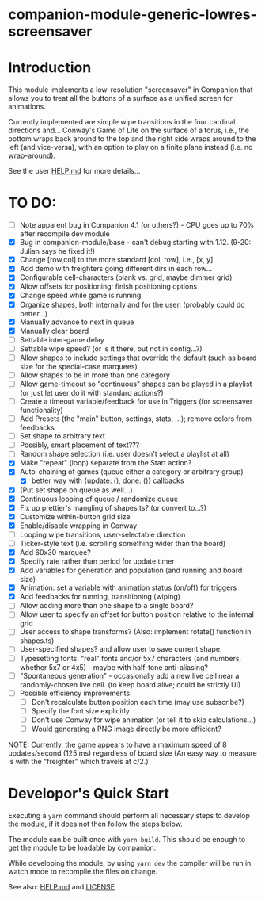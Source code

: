# companion-module-generic-lowres-screensaver

# Introduction

This module implements a low-resolution "screensaver" in Companion that allows you to treat all the buttons of a
surface as a unified screen for animations.

Currently implemented are simple wipe transitions in the four cardinal directions and...
Conway's Game of Life on the surface of a torus, i.e., the bottom wraps back around to the top and the right side wraps around to the left (and vice-versa), with an option to play on a finite plane instead (i.e. no wrap-around).

See the user [HELP.md](./companion/HELP.md) for more details...

# TO DO:

- [ ] Note apparent bug in Companion 4.1 (or others?) - CPU goes up to 70% after recompile dev module
- [x] Bug in companion-module/base - can't debug starting with 1.12. (9-20: Julian says he fixed it!)
- [x] Change [row,col] to the more standard [col, row], i.e., [x, y]
- [x] Add demo with freighters going different dirs in each row...
- [x] Configurable cell-characters (blank vs. grid, maybe dimmer grid)
- [x] Allow offsets for positioning; finish positioning options
- [x] Change speed while game is running
- [x] Organize shapes, both internally and for the user. (probably could do better...)
- [x] Manually advance to next in queue
- [x] Manually clear board
- [ ] Settable inter-game delay
- [ ] Settable wipe speed? (or is it there, but not in config...?)
- [ ] Allow shapes to include settings that override the default (such as board size for the special-case marquees)
- [ ] Allow shapes to be in more than one category
- [ ] Allow game-timeout so "continuous" shapes can be played in a playlist (or just let user do it with standard actions?)
- [ ] Create a timeout variable/feedback for use in Triggers (for screensaver functionality)
- [ ] Add Presets (the "main" button, settings, stats, ...); remove colors from feedbacks
- [ ] Set shape to arbitrary text
- [ ] Possibly, smart placement of text???
- [ ] Random shape selection (i.e. user doesn't select a playlist at all)
- [x] Make "repeat" (loop) separate from the Start action?
- [x] Auto-chaining of games (queue either a category or arbitrary group)
  - [x] better way with {update: (), done: ()} callbacks
- [x] (Put set shape on queue as well...)
- [x] Continuous looping of queue / randomize queue
- [x] Fix up prettier's mangling of shapes.ts? (or convert to...?)
- [x] Customize within-button grid size
- [x] Enable/disable wrapping in Conway
- [ ] Looping wipe transitions, user-selectable direction
- [ ] Ticker-style text (i.e. scrolling something wider than the board)
- [x] Add 60x30 marquee?
- [x] Specify rate rather than period for update timer
- [x] Add variables for generation and population (and running and board size)
- [x] Animation: set a variable with animation status (on/off) for triggers
- [x] Add feedbacks for running, transitioning (wiping)
- [ ] Allow adding more than one shape to a single board?
- [ ] Allow user to specify an offset for button position relative to the internal grid
- [ ] User access to shape transforms? (Also: implement rotate() function in shapes.ts)
- [ ] User-specified shapes? and allow user to save current shape.
- [ ] Typesetting fonts: "real" fonts and/or 5x7 characters (and numbers, whether 5x7 or 4x5) - maybe with half-tone anti-aliasing?
- [ ] "Spontaneous generation" - occasionally add a new live cell near a randomly-chosen live cell. (to keep board alive; could be strictly UI)
- [ ] Possible efficiency improvements:
  - [ ] Don't recalculate button position each time (may use subscribe?)
  - [ ] Specify the font size explicitly
  - [ ] Don't use Conway for wipe animation (or tell it to skip calculations...)
  - [ ] Would generating a PNG image directly be more efficient?

NOTE: Currently, the game appears to have a maximum speed of 8 updates/second (125 ms) regardless of board size
(An easy way to measure is with the "freighter" which travels at c/2.)

# Developor's Quick Start

Executing a `yarn` command should perform all necessary steps to develop the module, if it does not then follow the steps below.

The module can be built once with `yarn build`. This should be enough to get the module to be loadable by companion.

While developing the module, by using `yarn dev` the compiler will be run in watch mode to recompile the files on change.

See also: [HELP.md](./companion/HELP.md) and [LICENSE](./LICENSE)
